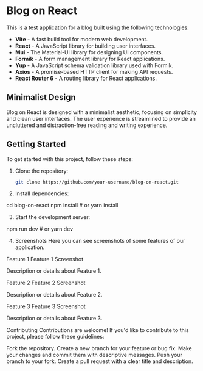 # Blog on React

This is a test application for a blog built using the following technologies:

- **Vite** - A fast build tool for modern web development.
- **React** - A JavaScript library for building user interfaces.
- **Mui** - The Material-UI library for designing UI components.
- **Formik** - A form management library for React applications.
- **Yup** - A JavaScript schema validation library used with Formik.
- **Axios** - A promise-based HTTP client for making API requests.
- **React Router 6** - A routing library for React applications.

## Minimalist Design

Blog on React is designed with a minimalist aesthetic, focusing on simplicity and clean user interfaces. The user experience is streamlined to provide an uncluttered and distraction-free reading and writing experience.

## Getting Started

To get started with this project, follow these steps:

1. Clone the repository:

   ```bash
   git clone https://github.com/your-username/blog-on-react.git
2. Install dependencies:

  cd blog-on-react
  npm install # or yarn install

3. Start the development server:

  npm run dev # or yarn dev

4. Screenshots
Here you can see screenshots of some features of our application.

Feature 1
Feature 1 Screenshot

Description or details about Feature 1.

Feature 2
Feature 2 Screenshot

Description or details about Feature 2.

Feature 3
Feature 3 Screenshot

Description or details about Feature 3.

Contributing
Contributions are welcome! If you'd like to contribute to this project, please follow these guidelines:

Fork the repository.
Create a new branch for your feature or bug fix.
Make your changes and commit them with descriptive messages.
Push your branch to your fork.
Create a pull request with a clear title and description.
